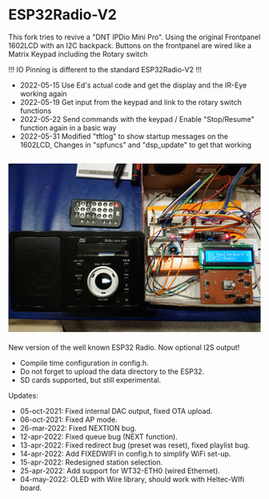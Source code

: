 # ESP32Radio-V2
This fork tries to revive a "DNT IPDio Mini Pro".
Using the original Frontpanel 1602LCD with an I2C backpack.
Buttons on the frontpanel are wired like a Matrix Keypad including the Rotary switch

!!! IO Pinning is different to the standard ESP32Radio-V2 !!!

- 2022-05-15 Use Ed's actual code and get the display and the IR-Eye working again
- 2022-05-19 Get input from the keypad and link to the rotary switch functions
- 2022-05-22 Send commands with the keypad / Enable "Stop/Resume" function again in a basic way
- 2022-05-31 Modified "tftlog" to show startup messages on the 1602LCD, Changes in "spfuncs" and "dsp_update" to get that working

![alt text](doc/ESP32_IPdio.jpg)
--------------------------------------------------------------------------------------

New version of the well known ESP32 Radio.  Now optional I2S output!
- Compile time configuration in config.h.
- Do not forget to upload the data directory to the ESP32.
- SD cards supported, but still experimental.

Updates: 
- 05-oct-2021: Fixed internal DAC output, fixed OTA upload.
- 06-oct-2021: Fixed AP mode.
- 26-mar-2022: Fixed NEXTION bug.
- 12-apr-2022: Fixed queue bug (NEXT function).
- 13-apr-2022: Fixed redirect bug (preset was reset), fixed playlist bug.
- 14-apr-2022: Add FIXEDWIFI in config.h to simplify WiFi set-up.
- 15-apr-2022: Redesigned station selection.
- 25-apr-2022: Add support for WT32-ETH0 (wired Ethernet).
- 04-may-2022: OLED with Wire library, should work with Heltec-WIfi board.
